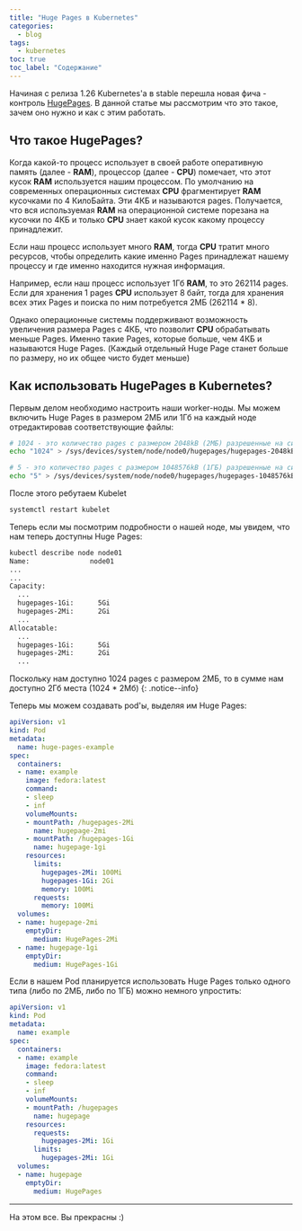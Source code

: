 ```yaml
---
title: "Huge Pages в Kubernetes"
categories:
  - blog
tags:
  - kubernetes
toc: true
toc_label: "Содержание"
---
```


Начиная с релиза 1.26 Kubernetes'а в stable перешла новая фича - контроль [HugePages](https://kubernetes.io/docs/tasks/manage-hugepages/scheduling-hugepages/). В данной статье мы рассмотрим что это такое, зачем оно нужно и как с этим работать.


## Что такое HugePages?

Когда какой-то процесс использует в своей работе оперативную память (далее - **RAM**), процессор (далее - **CPU**) помечает, что этот кусок **RAM** используется нашим процессом.
По умолчанию на современных операционных системах **CPU** фрагментирует **RAM** кусочками по 4 КилоБайта. Эти 4КБ и называются pages. Получается, что вся используемая **RAM** на операционной системе порезана на кусочки по 4КБ и только **CPU** знает какой кусок какому процессу принадлежит.

Если наш процесс использует много **RAM**, тогда **CPU** тратит много ресурсов, чтобы определить какие именно Pages принадлежат нашему процессу и где именно находится нужная информация.

Например, если наш процесс использует 1Гб **RAM**, то это 262114 pages. Если для хранения 1 pages **CPU** использует 8 байт, тогда для хранения всех этих Pages и поиска по ним потребуется 2МБ (262114 * 8).

Однако операционные системы поддерживают возможность увеличения размера Pages с 4КБ, что позволит **CPU** обрабатывать меньше Pages. Именно такие Pages, которые больше, чем 4КБ и называются Huge Pages. (Каждый отдельный Huge Page станет больше по размеру, но их общее чисто будет меньше)


## Как использовать HugePages в Kubernetes?

Первым делом необходимо настроить наши worker-ноды. Мы можем включить Huge Pages в размером 2МБ или 1Гб на каждый ноде отредактировав соответствующие файлы:
```bash
# 1024 - это количество pages с размером 2048kB (2МБ) разрешенные на системе
echo "1024" > /sys/devices/system/node/node0/hugepages/hugepages-2048kB/nr_hugepages

# 5 - это количество pages с размером 1048576kB (1ГБ) разрешенные на системе
echo "5" > /sys/devices/system/node/node0/hugepages/hugepages-1048576kB/nr_hugepages
```

После этого ребутаем Kubelet
```bash
systemctl restart kubelet
```

Теперь если мы посмотрим подробности о нашей ноде, мы увидем, что нам теперь доступны Huge Pages:
```bash
kubectl describe node node01
Name:               node01
...
...
Capacity:
  ...
  hugepages-1Gi:      5Gi
  hugepages-2Mi:      2Gi
  ...
Allocatable:
  ...
  hugepages-1Gi:      5Gi
  hugepages-2Mi:      2Gi
  ...
```

Поскольку нам доступно 1024 pages с размером 2МБ, то в сумме нам доступно 2Гб места (1024 * 2Мб)
{: .notice--info}

Теперь мы можем создавать pod'ы, выделяя им Huge Pages:
```yaml
apiVersion: v1
kind: Pod
metadata:
  name: huge-pages-example
spec:
  containers:
  - name: example
    image: fedora:latest
    command:
    - sleep
    - inf
    volumeMounts:
    - mountPath: /hugepages-2Mi
      name: hugepage-2mi
    - mountPath: /hugepages-1Gi
      name: hugepage-1gi
    resources:
      limits:
        hugepages-2Mi: 100Mi
        hugepages-1Gi: 2Gi
        memory: 100Mi
      requests:
        memory: 100Mi
  volumes:
  - name: hugepage-2mi
    emptyDir:
      medium: HugePages-2Mi
  - name: hugepage-1gi
    emptyDir:
      medium: HugePages-1Gi
```

Если в нашем Pod планируется использовать Huge Pages только одного типа (либо по 2МБ, либо по 1ГБ) можно немного упростить:
```yaml
apiVersion: v1
kind: Pod
metadata:
  name: example
spec:
  containers:
  - name: example
    image: fedora:latest
    command:
    - sleep
    - inf
    volumeMounts:
    - mountPath: /hugepages
      name: hugepage
    resources:
      requests:
        hugepages-2Mi: 1Gi
      limits:
        hugepages-2Mi: 1Gi
  volumes:
  - name: hugepage
    emptyDir:
      medium: HugePages

```

---

На этом все. Вы прекрасны :)
